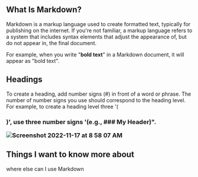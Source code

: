 ## What Is Markdown?

Markdown is a markup language used to create formatted text, typically for 
publishing on the internet. If you're not familiar, a markup language refers
to a system that includes syntax elements that adjust the appearance of,
but do not appear in, the final document.

For example, when you write "**bold text**" in a Markdown document,
it will appear as "bold text".


## Headings

To create a heading, add number signs (#) in front of a word or phrase. 
The number of number signs you use should correspond to the heading level. 
For example, to create a heading level three '(<h3>)', use three number signs 
 '(e.g., ### My Header)".

 ![Screenshot 2022-11-17 at 8 58 07 AM](https://user-images.githubusercontent.com/118200431/202509679-db3f7f45-5fa1-4d9b-9696-184ace6ef427.png)

  
## Things I want to know more about 
where else can I use Markdown


